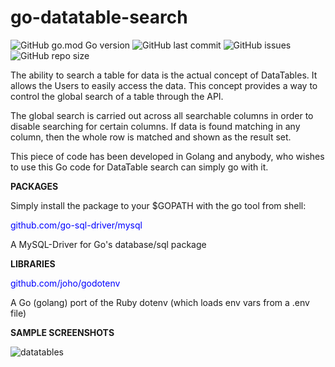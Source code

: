 # go-datatable-search


![GitHub go.mod Go version](https://img.shields.io/github/go-mod/go-version/gogeek-dev/go-datatable-search)
![GitHub last commit](https://img.shields.io/github/last-commit/gogeek-dev/go-datatable-search)
![GitHub issues](https://img.shields.io/github/issues/gogeek-dev/go-datatable-search)
![GitHub repo size](https://img.shields.io/github/repo-size/gogeek-dev/go-datatable-search?color=orange)

The ability to search a table for data is the actual concept of DataTables. It allows the Users to easily access the data. This concept provides a way to control the global search of a table through the API. 

The global search is carried out across all searchable columns in order to disable searching for certain columns. If data is found matching in any column, then the whole row is matched and shown as the result set. 

This piece of code has been developed in Golang and anybody, who wishes to use this Go code for DataTable search can simply go with it. 


**PACKAGES**

Simply install the package to your $GOPATH with the go tool from shell:

<span style="color:blue;">github.com/go-sql-driver/mysql</span>

A MySQL-Driver for Go's database/sql package


**LIBRARIES**


<span style="color:blue;">github.com/joho/godotenv</span>


A Go (golang) port of the Ruby dotenv (which loads env vars from a .env file)

**SAMPLE SCREENSHOTS**

![datatables](https://user-images.githubusercontent.com/57518446/103138626-61b5ba00-46fa-11eb-873c-6e9c0ae41490.png)

